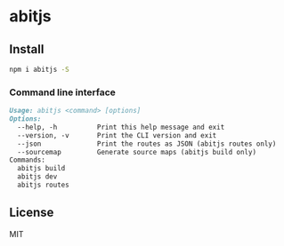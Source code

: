 # abitjs

## Install

```bash
npm i abitjs -S
```

### Command line interface

```markdown
Usage: abitjs <command> [options]
Options:
  --help, -h          Print this help message and exit
  --version, -v       Print the CLI version and exit
  --json              Print the routes as JSON (abitjs routes only)
  --sourcemap         Generate source maps (abitjs build only)
Commands:
  abitjs build
  abitjs dev
  abitjs routes
```

## License

MIT
